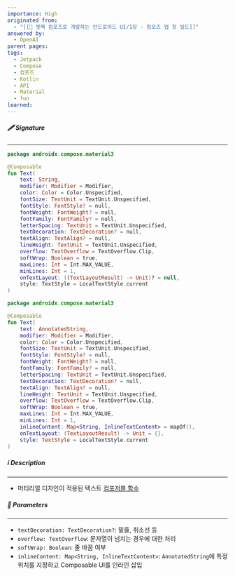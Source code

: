 ```yaml
---
importance: High
originated from:
  - "[[📘 젯팩 컴포즈로 개발하는 안드로이드 UI/1장 - 컴포즈 앱 첫 빌드]]"
answered by:
  - OpenAI
parent pages: 
tags:
  - Jetpack
  - Compose
  - 컴포즈
  - Kotlin
  - API
  - Material
  - fun
learned:
---
```

##### 🖋️ Signature
---
```Kotlin
package androidx.compose.material3

@Composable
fun Text(
    text: String,
    modifier: Modifier = Modifier,
    color: Color = Color.Unspecified,
    fontSize: TextUnit = TextUnit.Unspecified,
    fontStyle: FontStyle? = null,
    fontWeight: FontWeight? = null,
    fontFamily: FontFamily? = null,
    letterSpacing: TextUnit = TextUnit.Unspecified,
    textDecoration: TextDecoration? = null,
    textAlign: TextAlign? = null,
    lineHeight: TextUnit = TextUnit.Unspecified,
    overflow: TextOverflow = TextOverflow.Clip,
    softWrap: Boolean = true,
    maxLines: Int = Int.MAX_VALUE,
    minLines: Int = 1,
    onTextLayout: ((TextLayoutResult) -> Unit)? = null,
    style: TextStyle = LocalTextStyle.current
)
```

```Kotlin
package androidx.compose.material3

@Composable
fun Text(
    text: AnnotatedString,
    modifier: Modifier = Modifier,
    color: Color = Color.Unspecified,
    fontSize: TextUnit = TextUnit.Unspecified,
    fontStyle: FontStyle? = null,
    fontWeight: FontWeight? = null,
    fontFamily: FontFamily? = null,
    letterSpacing: TextUnit = TextUnit.Unspecified,
    textDecoration: TextDecoration? = null,
    textAlign: TextAlign? = null,
    lineHeight: TextUnit = TextUnit.Unspecified,
    overflow: TextOverflow = TextOverflow.Clip,
    softWrap: Boolean = true,
    maxLines: Int = Int.MAX_VALUE,
    minLines: Int = 1,
    inlineContent: Map<String, InlineTextContent> = mapOf(),
    onTextLayout: (TextLayoutResult) -> Unit = {},
    style: TextStyle = LocalTextStyle.current
)
```

##### ℹ️ Description
---
- 머티리얼 디자인이 적용된 텍스트 [컴포저블 함수](컴포저블%20함수.md)

##### 🧩 Parameters
---
- `textDecoration: TextDecoration?`: 밑줄, 취소선 등
- `overflow: TextOverflow`: 문자열이 넘치는 경우에 대한 처리
- `softWrap: Boolean`: 줄 바꿈 여부
- `inlineContent: Map<String, InlineTextContent>`: `AnnotatedString`에 특정 위치를 지정하고 Composable UI를 인라인 삽입

